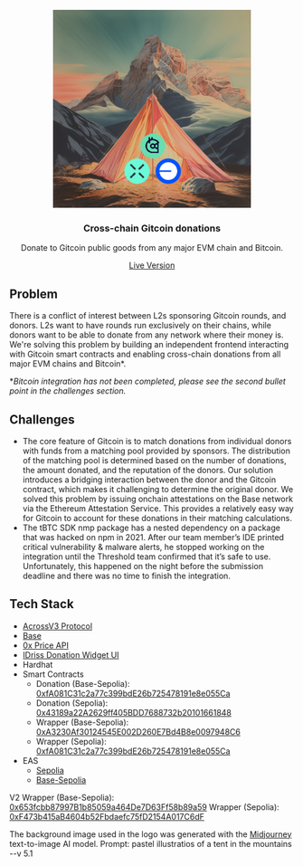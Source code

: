 <br/>
<div align="center">
  <a>
    <img src="app/src/static/images/Cross-chain_Gitcoin_Donations.png" width="350">
  </a>
  <h3 align="center">Cross-chain Gitcoin donations</h3>
  <p align="center">
Donate to Gitcoin public goods from any major EVM chain and Bitcoin.
  </p>
<a href="https://lennardevertz.github.io/ethDenver2024/">Live Version</a>
</div>

## Problem
There is a conflict of interest between L2s sponsoring Gitcoin rounds, and donors. L2s want to have rounds run exclusively on their chains, while donors want to be able to donate from any network where their money is. We're solving this problem by building an independent frontend interacting with Gitcoin smart contracts and enabling cross-chain donations from all major EVM chains and Bitcoin*.

**Bitcoin integration has not been completed, please see the second bullet point in the challenges section.*

## Challenges
- The core feature of Gitcoin is to match donations from individual donors with funds from a matching pool provided by sponsors. The distribution of the matching pool is determined based on the number of donations, the amount donated, and the reputation of the donors. Our solution introduces a bridging interaction between the donor and the Gitcoin contract, which makes it challenging to determine the original donor. We solved this problem by issuing onchain attestations on the Base network via the Ethereum Attestation Service. This provides a relatively easy way for Gitcoin to account for these donations in their matching calculations.
- The tBTC SDK nmp package has a nested dependency on a package that was hacked on npm in 2021. After our team member’s IDE printed critical vulnerability & malware alerts, he stopped working on the integration until the Threshold team confirmed that it’s safe to use. Unfortunately, this happened on the night before the submission deadline and there was no time to finish the integration.

## Tech Stack

- [AcrossV3 Protocol](https://across.to/)
- [Base](https://www.base.org/)
- [0x Price API](https://0x.org/docs/category/price-api)
- [IDriss Donation Widget UI](https://www.idriss.xyz/)
- Hardhat
- Smart Contracts
  - Donation (Base-Sepolia): [0xfA081C31c2a77c399bdE26b725478191e8e055Ca](https://sepolia.basescan.org/address/0xfA081C31c2a77c399bdE26b725478191e8e055Ca)
  - Donation (Sepolia): [0x43189a22A2629ff405BDD7688732b20101661848](https://sepolia.etherscan.io/address/0x43189a22A2629ff405BDD7688732b20101661848)
  - Wrapper (Base-Sepolia): [0xA3230Af30124545E002D260E7Bd4B8e0097948C6](https://sepolia.basescan.org/address/0xA3230Af30124545E002D260E7Bd4B8e0097948C6)
  - Wrapper (Sepolia): [0xfA081C31c2a77c399bdE26b725478191e8e055Ca](https://sepolia.etherscan.io/address/0xfA081C31c2a77c399bdE26b725478191e8e055Ca)
- EAS
  - [Sepolia](https://sepolia.easscan.org/schema/view/0xddb57ed77bc6860ea21047da3e8609c24a43718376587e4bb61d916011d2a6ca)
  - [Base-Sepolia](https://base-sepolia.easscan.org/schema/view/0xae11a756694e3cf5292b4cb1e3f575acf35c1c0ecda04d188f857c2ac940dd2c)


V2
Wrapper (Base-Sepolia): [0x653fcbb87997B1b85059a464De7D63Ff58b89a59](https://sepolia.basescan.org/address/0x653fcbb87997B1b85059a464De7D63Ff58b89a59)
Wrapper (Sepolia): [0xF473b415aB4604b52Fbdaefc75fD2154A017C6dF](https://sepolia.etherscan.io/address/0xF473b415aB4604b52Fbdaefc75fD2154A017C6dF)


The background image used in the logo was generated with the [Midjourney](https://www.midjourney.com/) text-to-image AI model. Prompt: pastel illustratios of a tent in the mountains --v 5.1</p>
